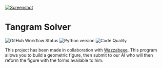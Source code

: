 [![Screenshot](https://github.com/axel7083/tangram-solver/blob/master/Screenshots/Cat.PNG "Screenshot")](https://github.com/axel7083/tangram-solver/blob/master/Screenshots/Cat.PNG "Screenshot")
# Tangram Solver

![GitHub Workflow Status](https://img.shields.io/github/workflow/status/axel7083/tangram-solver/Tangram%20Unit%20Testing?label=Tests)
![Python version](https://img.shields.io/badge/Python-3.5%2F3.8-blue)
![Code Quality](https://img.shields.io/scrutinizer/quality/g/axel7083/tangram-solver)

This project has been made in collaboration with [Wazzabeee](https://github.com/Wazzabeee). This program allows you to build a geometric figure, then submit to our AI who will then reform the figure with the forms available to him.
